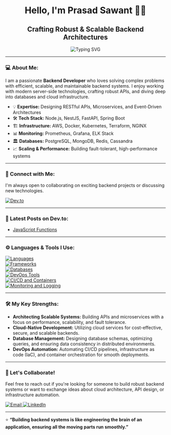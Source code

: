<h1 align="center">Hello, I'm Prasad Sawant 👋🏼</h1>
<h2 align="center">Crafting Robust & Scalable Backend Architectures</h2>

<p align="center">
    <img src="https://readme-typing-svg.herokuapp.com?font=Fira+Code&duration=4000&pause=1000&color=12C2E9&center=true&vCenter=true&width=600&lines=Backend+Developer+with+a+Focus+on+Efficiency;Building+Resilient+and+Scalable+APIs;Passionate+About+Optimized+Microservices;Cloud-Native+Architecture+Enthusiast" alt="Typing SVG">
</p>

---

### 💻 About Me:
I am a passionate **Backend Developer** who loves solving complex problems with efficient, scalable, and maintainable backend systems. I enjoy working with modern server-side technologies, crafting robust APIs, and diving deep into databases and cloud infrastructure.

- 💡 **Expertise:** Designing RESTful APIs, Microservices, and Event-Driven Architectures
- 🛠 **Tech Stack:** Node.js, NestJS, FastAPI, Spring Boot
- 🏗 **Infrastructure:** AWS, Docker, Kubernetes, Terraform, NGINX
- 📊 **Monitoring:** Prometheus, Grafana, ELK Stack
- 🏛 **Databases:** PostgreSQL, MongoDB, Redis, Cassandra
- 📈 **Scaling & Performance:** Building fault-tolerant, high-performance systems

---

### 🔗 Connect with Me:
I'm always open to collaborating on exciting backend projects or discussing new technologies.

<a href="https://dev.to/prasadsawant7">
  <img src="https://skillicons.dev/icons?i=devto" alt="Dev.to" />
</a>

---

### 🚀 Latest Posts on Dev.to:
<!-- DEVTO:START -->
- [JavaScript Functions](https://dev.to/prasadsawant7/javascript-functions-12i1)
<!-- DEVTO:END -->

---

### ⚙️ Languages & Tools I Use:

<p align="left">
  <a href="https://skillicons.dev">
    <!-- Backend Languages -->
    <img src="https://skillicons.dev/icons?i=js,ts,py,java" alt="Languages" />
    <br />
    <!-- Backend Frameworks -->
    <img src="https://skillicons.dev/icons?i=express,nestjs,fastapi,spring" alt="Frameworks" />
    <br />
    <!-- Databases -->
    <img src="https://skillicons.dev/icons?i=postgres,mongodb,redis,cassandra" alt="Databases" />
    <br />
    <!-- DevOps Tools -->
    <img src="https://skillicons.dev/icons?i=nginx,aws,terraform,ansible" alt="DevOps Tools" />
    <br />
    <!-- CI/CD and Containers -->
    <img src="https://skillicons.dev/icons?i=githubactions,jenkins,docker,kubernetes" alt="CI/CD and Containers" />
    <br />
    <!-- Monitoring & Logging -->
    <img src="https://skillicons.dev/icons?i=prometheus,grafana,elasticsearch" alt="Monitoring and Logging" />
  </a>
</p>

---

### 🛠 My Key Strengths:
- **Architecting Scalable Systems:** Building APIs and microservices with a focus on performance, scalability, and fault tolerance.
- **Cloud-Native Development:** Utilizing cloud services for cost-effective, secure, and scalable backends.
- **Database Management:** Designing database schemas, optimizing queries, and ensuring data consistency in distributed environments.
- **DevOps Automation:** Automating CI/CD pipelines, infrastructure as code (IaC), and container orchestration for smooth deployments.

---

### 🤝 Let's Collaborate!
Feel free to reach out if you're looking for someone to build robust backend systems or want to exchange ideas about cloud architecture, API design, or infrastructure automation.

<a href="mailto:youremail@example.com">
  <img src="https://img.shields.io/badge/Contact%20Me-via%20Email-blue" alt="Email" />
</a>
<a href="https://www.linkedin.com/in/prasadsawant7">
  <img src="https://img.shields.io/badge/Connect%20on%20LinkedIn-blue?logo=linkedin" alt="LinkedIn" />
</a>

---

⭐️ **“Building backend systems is like engineering the brain of an application, ensuring all the moving parts run smoothly.”**
